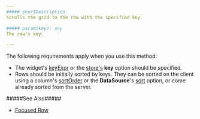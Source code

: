 ```yaml
---
##### shortDescription
Scrolls the grid to the row with the specified key.

##### param(key): any
The row's key.

---
```

The following requirements apply when you use this method: 

- The widget's [keyExpr](/api-reference/10%20UI%20Widgets/dxDataGrid/1%20Configuration/keyExpr.md '{basewidgetpath}/Configuration/#keyExpr') or the [store's](/concepts/30%20Data%20Layer/5%20Data%20Layer/1%20Creating%20DataSource/3%20What%20Are%20Stores.md '/Documentation/Guide/Data_Layer/Data_Layer/#Creating_DataSource/What_Are_Stores') **key** option should be specified.
- Rows should be initially sorted by keys. They can be sorted on the client using a column's [sortOrder](/api-reference/10%20UI%20Widgets/GridBase/1%20Configuration/columns/sortOrder.md '{basewidgetpath}/Configuration/columns/#sortOrder') or the **DataSource**'s [sort](/api-reference/30%20Data%20Layer/DataSource/1%20Configuration/sort.md '/Documentation/ApiReference/Data_Layer/DataSource/Configuration/#sort') option, or come already sorted from the server.

#####See Also#####
- [Focused Row](/concepts/05%20Widgets/DataGrid/73%20Focused%20Row.md '/Documentation/Guide/Widgets/{WidgetName}/Focused_Row/')
